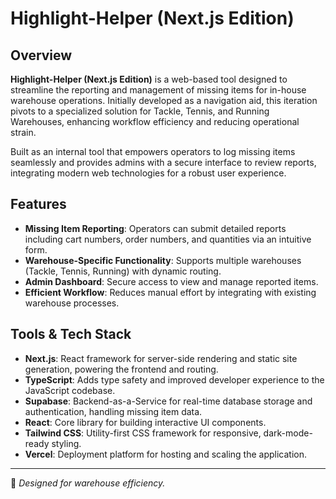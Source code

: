 # Highlight-Helper (Next.js Edition)

## Overview

**Highlight-Helper (Next.js Edition)** is a web-based tool designed to streamline the reporting and management of missing items for in-house warehouse operations. Initially developed as a navigation aid, this iteration pivots to a specialized solution for Tackle, Tennis, and Running Warehouses, enhancing workflow efficiency and reducing operational strain.

Built as an internal tool that empowers operators to log missing items seamlessly and provides admins with a secure interface to review reports, integrating modern web technologies for a robust user experience.

## Features

- **Missing Item Reporting**: Operators can submit detailed reports including cart numbers, order numbers, and quantities via an intuitive form.
- **Warehouse-Specific Functionality**: Supports multiple warehouses (Tackle, Tennis, Running) with dynamic routing.
- **Admin Dashboard**: Secure access to view and manage reported items.
- **Efficient Workflow**: Reduces manual effort by integrating with existing warehouse processes.

## Tools & Tech Stack

- **Next.js**: React framework for server-side rendering and static site generation, powering the frontend and routing.
- **TypeScript**: Adds type safety and improved developer experience to the JavaScript codebase.
- **Supabase**: Backend-as-a-Service for real-time database storage and authentication, handling missing item data.
- **React**: Core library for building interactive UI components.
- **Tailwind CSS**: Utility-first CSS framework for responsive, dark-mode-ready styling.
- **Vercel**: Deployment platform for hosting and scaling the application.

---

🔧 _Designed for warehouse efficiency._
